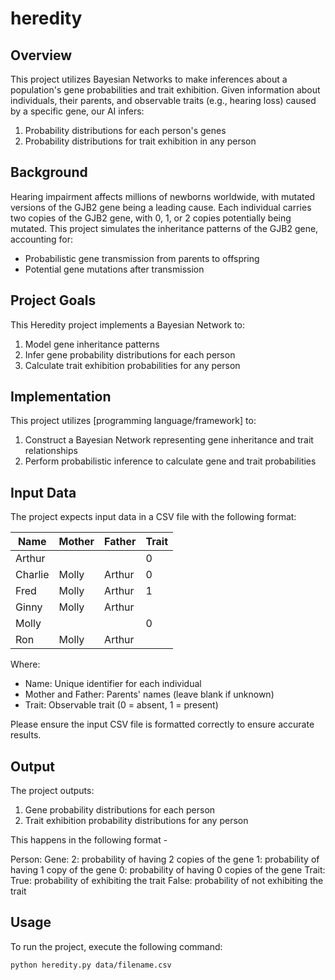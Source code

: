 # heredity

## Overview

This project utilizes Bayesian Networks to make inferences about a population's gene probabilities and trait exhibition. Given information about individuals, their parents, and observable traits (e.g., hearing loss) caused by a specific gene, our AI infers:

1. Probability distributions for each person's genes
2. Probability distributions for trait exhibition in any person
## Background

Hearing impairment affects millions of newborns worldwide, with mutated versions of the GJB2 gene being a leading cause. Each individual carries two copies of the GJB2 gene, with 0, 1, or 2 copies potentially being mutated. This project simulates the inheritance patterns of the GJB2 gene, accounting for:

- Probabilistic gene transmission from parents to offspring
- Potential gene mutations after transmission
## Project Goals

This Heredity project implements a Bayesian Network to:

1. Model gene inheritance patterns
2. Infer gene probability distributions for each person
3. Calculate trait exhibition probabilities for any person

## Implementation

This project utilizes [programming language/framework] to:

1. Construct a Bayesian Network representing gene inheritance and trait relationships
2. Perform probabilistic inference to calculate gene and trait probabilities

## Input Data

The project expects input data in a CSV file with the following format:

| Name    | Mother | Father | Trait |
| ------- | ------ | ------ | ----- |
| Arthur  |        |        | 0     |
| Charlie | Molly  | Arthur | 0     |
| Fred    | Molly  | Arthur | 1     |
| Ginny   | Molly  | Arthur |       |
| Molly   |        |        | 0     |
| Ron     | Molly  | Arthur |       |

Where:

- Name: Unique identifier for each individual
- Mother and Father: Parents' names (leave blank if unknown)
- Trait: Observable trait (0 = absent, 1 = present)

Please ensure the input CSV file is formatted correctly to ensure accurate results.

## Output

The project outputs:

1. Gene probability distributions for each person
2. Trait exhibition probability distributions for any person

This happens in the following format - 

Person: 
  Gene: 
    2: probability of having 2 copies of the gene
    1: probability of having 1 copy of the gene
    0: probability of having 0 copies of the gene
  Trait: 
    True: probability of exhibiting the trait
    False: probability of not exhibiting the trait

## Usage

To run the project, execute the following command:
```
python heredity.py data/filename.csv
```

